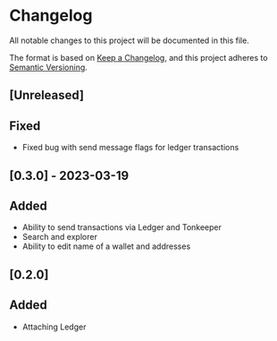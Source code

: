 # Changelog

All notable changes to this project will be documented in this file.

The format is based on [Keep a Changelog](https://keepachangelog.com/en/1.0.0/),
and this project adheres to [Semantic Versioning](https://semver.org/spec/v2.0.0.html).

## [Unreleased]

## Fixed
- Fixed bug with send message flags for ledger transactions

## [0.3.0] - 2023-03-19

## Added
- Ability to send transactions via Ledger and Tonkeeper
- Search and explorer
- Ability to edit name of a wallet and addresses

## [0.2.0]

## Added
- Attaching Ledger
